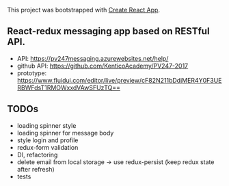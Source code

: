 This project was bootstrapped with [Create React App](https://github.com/facebookincubator/create-react-app).

## React-redux messaging app based on RESTful API.

- API: https://pv247messaging.azurewebsites.net/help/
- github API: https://github.com/KenticoAcademy/PV247-2017
- prototype: https://www.fluidui.com/editor/live/preview/cF82N211bDdjMER4Y0F3UERBWFdsT1RMOWxxdVAwSFUzTQ==

## TODOs
- loading spinner style
- loading spinner for message body
- style login and profile
- redux-form validation
- DI, refactoring
- delete email from local storage -> use redux-persist (keep redux state after refresh)
- tests


